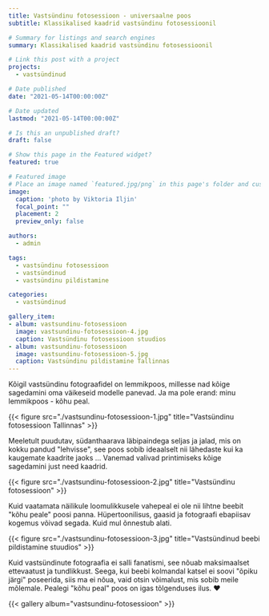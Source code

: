 ```yaml
---
title: Vastsündinu fotosessioon - universaalne poos
subtitle: Klassikalised kaadrid vastsündinu fotosessioonil

# Summary for listings and search engines
summary: Klassikalised kaadrid vastsündinu fotosessioonil

# Link this post with a project
projects: 
  - vastsündinud

# Date published
date: "2021-05-14T00:00:00Z"

# Date updated
lastmod: "2021-05-14T00:00:00Z"

# Is this an unpublished draft?
draft: false

# Show this page in the Featured widget?
featured: true

# Featured image
# Place an image named `featured.jpg/png` in this page's folder and customize its options here.
image:
  caption: 'photo by Viktoria Iljin'
  focal_point: ""
  placement: 2
  preview_only: false

authors:
  - admin

tags:
  - vastsündinu fotosessioon
  - vastsündinud
  - vastsündinu pildistamine

categories:
  - vastsündinud

gallery_item:
- album: vastsundinu-fotosessioon
  image: vastsundinu-fotosessioon-4.jpg
  caption: Vastsündinu fotosessioon stuudios 
- album: vastsundinu-fotosessioon
  image: vastsundinu-fotosessioon-5.jpg
  caption: Vastsündinu pildistamine Tallinnas
---
```

Kõigil vastsündinu fotograafidel on lemmikpoos, millesse nad kõige sagedamini oma väikeseid modelle panevad.
Ja ma pole erand: minu lemmikpoos - kõhu peal.

{{< figure src="./vastsundinu-fotosessioon-1.jpg" title="Vastsündinu fotosessioon Tallinnas" >}}

Meeletult puudutav, südanthaarava läbipaindega seljas ja jalad, mis on kokku pandud "lehvisse", see poos sobib ideaalselt nii lähedaste kui ka kaugemate kaadrite jaoks ... Vanemad valivad printimiseks kõige sagedamini just need kaadrid.

{{< figure src="./vastsundinu-fotosessioon-2.jpg" title="Vastsündinu fotosessioon" >}}

Kuid vaatamata näilikule loomulikkusele vahepeal ei ole nii lihtne beebit "kõhu peale" poosi panna. Hüpertoonilisus, gaasid ja fotograafi ebapiisav kogemus võivad segada.
Kuid mul õnnestub alati.

{{< figure src="./vastsundinu-fotosessioon-3.jpg" title="Vastsündinud beebi pildistamine stuudios" >}}

Kuid vastsündinute fotograafia ei salli fanatismi, see nõuab maksimaalset ettevaatust ja tundlikkust. Seega, kui beebi kolmandal katsel ei soovi "õpiku järgi" poseerida, siis ma ei nõua, vaid otsin võimalust, mis sobib meile mõlemale. Pealegi "kõhu peal" poos on igas tõlgenduses ilus. ♥ ️

{{< gallery album="vastsundinu-fotosessioon" >}}